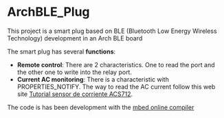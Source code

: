 # ArchBLE_Plug
This project is a smart plug based on BLE (Bluetooth Low Energy Wireless Technology) development in an Arch BLE board

The smart plug has several **functions**:

* **Remote control**: There are 2 characteristics. One to read the port and the other one to write into the relay port.   
* **Current AC monitoring**: There is a characteristic with PROPERTIES_NOTIFY. The way to read the AC current follow this web site [Tutorial sensor de corriente ACS712](https://naylampmechatronics.com/blog/48_tutorial-sensor-de-corriente-acs712.html).

The code is has been development with the [mbed online compiler](https://os.mbed.com/compiler/)
